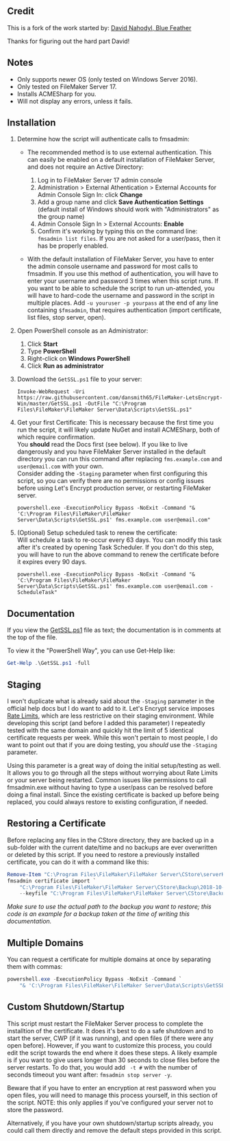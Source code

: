 ## Credit

This is a fork of the work started by: [David Nahodyl, Blue Feather](http://bluefeathergroup.com/blog/how-to-use-lets-encrypt-ssl-certificates-with-filemaker-server/)  

Thanks for figuring out the hard part David!


## Notes

* Only supports newer OS (only tested on Windows Server 2016).
* Only tested on FileMaker Server 17.
* Installs ACMESharp for you.
* Will not display any errors, unless it fails.


## Installation

1. Determine how the script will authenticate calls to fmsadmin:
   - The recommended method is to use external authentication. This can easily be enabled on a default installation of FileMaker Server, and does not require an Active Directory:
      1. Log in to FileMaker Server 17 admin console
      2. Administration > External Athentication > External Accounts for Admin Console Sign In: click __Change__
      3. Add a group name and click __Save Authentication Settings__  
         (default install of Windows should work with "Administrators" as the group name)
      4. Admin Console Sign In > External Accounts: __Enable__
      5. Confirm it's working by typing this on the command line: `fmsadmin list files`. If you are not asked for a user/pass, then it has be properly enabled.

   - With the default installation of FileMaker Server, you have to enter the admin console username and password for most calls to fmsadmin. If you use this method of authentication, you will have to enter your username and password 3 times when this script runs. If you want to be able to schedule the script to run un-attended, you will have to hard-code the username and password in the script in multiple places. Add `-u youruser -p yourpass` at the end of any line containing `$fmsadmin`, that requires authentication (import certificate, list files, stop server, open).

2. Open PowerShell console as an Administrator:
   1. Click **Start**
   2. Type **PowerShell**
   3. Right-click on **Windows PowerShell**
   4. Click **Run as administrator**

3. Download the `GetSSL.ps1` file to your server:

   `Invoke-WebRequest -Uri https://raw.githubusercontent.com/dansmith65/FileMaker-LetsEncrypt-Win/master/GetSSL.ps1 -OutFile "C:\Program Files\FileMaker\FileMaker Server\Data\Scripts\GetSSL.ps1"`

4. Get your first Certificate:
   This is necessary because the first time you run the script, it will likely update NuGet and install ACMESharp, both of which require confirmation.  
   You **should** read the Docs first (see below). If you like to live dangerously and you have FileMaker Server installed in the default directory you can run this command after replacing `fms.example.com` and `user@email.com` with your own.  
   Consider adding the `-Staging` parameter when first configuring this script, so you can verify there are no permissions or config issues before using Let's Encrypt production server, or restarting FileMaker server.

   `powershell.exe -ExecutionPolicy Bypass -NoExit -Command "& 'C:\Program Files\FileMaker\FileMaker Server\Data\Scripts\GetSSL.ps1' fms.example.com user@email.com"`

5. (Optional) Setup scheduled task to renew the certificate:  
   Will schedule a task to re-occur every 63 days. You can modify this task after it's created by opening Task Scheduler. If you don't do this step, you will have to run the above command to renew the certificate before it expires every 90 days.

   `powershell.exe -ExecutionPolicy Bypass -NoExit -Command "& 'C:\Program Files\FileMaker\FileMaker Server\Data\Scripts\GetSSL.ps1' fms.example.com user@email.com -ScheduleTask"`



## Documentation

If you view the [GetSSL.ps1](GetSSL.ps1) file as text; the documentation is in comments at the top of the file.

To view it the "PowerShell Way", you can use Get-Help like:

```powershell
Get-Help .\GetSSL.ps1 -full
```



## Staging

I won't duplicate what is already said about the `-Staging` parameter in the official help docs but I do want to add to it. Let's Encrypt service imposes [Rate Limits](https://letsencrypt.org/docs/rate-limits/), which are less restrictive on their staging environment. While developing this script (and before I added this parameter) I repeatedly tested with the same domain and quickly hit the limit of 5 identical certificate requests per week. While this won't pertain to most people, I do want to point out that if you are doing testing, you _should_ use the `-Staging` parameter.

Using this parameter is a great way of doing the initial setup/testing as well. It allows you to go through all the steps without worrying about Rate Limits or your server being restarted. Common issues like permissions to call fmsadmin.exe without having to type a user/pass can be resolved before doing a final install. Since the existing certificate is backed up before being replaced, you could always restore to existing configuration, if needed.



## Restoring a Certificate

Before replacing any files in the CStore directory, they are backed up in a sub-folder with the current date/time and no backups are ever overwritten or deleted by this script. If you need to restore a previously installed certificate, you can do it with a command like this:

```powershell
Remove-Item "C:\Program Files\FileMaker\FileMaker Server\CStore\serverKey.pem"
fmsadmin certificate import `
    "C:\Program Files\FileMaker\FileMaker Server\CStore\Backup\2018-10-09_181822\serverCustom.pem" `
    --keyfile "C:\Program Files\FileMaker\FileMaker Server\CStore\Backup\2018-10-09_181822\serverKey.pem" -y
```

_Make sure to use the actual path to the backup you want to restore; this code is an example for a backup taken at the time of writing this documentation._



## Multiple Domains

You can request a certificate for multiple domains at once by separating them with commas:

```powershell
powershell.exe -ExecutionPolicy Bypass -NoExit -Command `
    "& 'C:\Program Files\FileMaker\FileMaker Server\Data\Scripts\GetSSL.ps1' example.com, www.example.com, fms.example.com user@email.com"
```



## Custom Shutdown/Startup

This script must restart the FileMaker Server process to complete the installtion of the certificate. It does it's best to do a safe shutdown and to start the server, CWP (if it was running), and open files (if there were any open before). However, if you want to customize this process, you could edit the script towards the end where it does these steps. A likely example is if you want to give users longer than 30 seconds to close files before the server restarts. To do that, you would add ` -t #` with the number of seconds timeout you want after: `fmsadmin stop server -y`.

Beware that if you have to enter an encryption at rest password when you open files, you will need to manage this process yourself, in this section of the script. NOTE: this only applies if you've configured your server not to store the password.

Alternatively, if you have your own shutdown/startup scripts already, you could call them directly and remove the default steps provided in this script.
